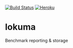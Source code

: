 [![Build Status](https://travis-ci.org/okutane/lokuma.svg?branch=master)](https://travis-ci.org/okutane/lokuma)
[![Heroku](http://heroku-badge.herokuapp.com/?app=mjerilo&svg=1)](https://lokuma.urururu.ru)
# lokuma
Benchmark reporting &amp; storage
